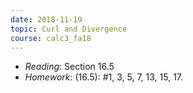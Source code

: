 ```yaml
---
date: 2018-11-19
topic: Curl and Divergence
course: calc3_fa18
---
```



- *Reading*: Section 16.5
- *Homework*: (16.5): #1, 3, 5, 7, 13, 15, 17.
